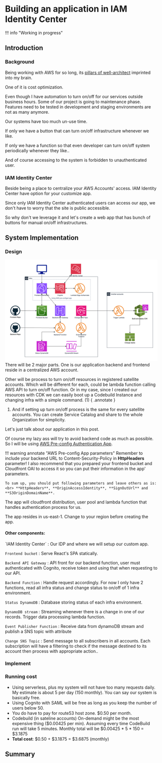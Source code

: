 # Building an application in IAM Identity Center

!!! info "Working in progress"

## Introduction
### Background
Being working with AWS for so long, its [pillars of well-architect](https://aws.amazon.com/blogs/apn/the-6-pillars-of-the-aws-well-architected-framework/) imprinted into my brain. 

One of it is cost optimization. 

Even though I have automation to turn on/off for our services outside business hours. 
Some of our project is going to maintenance phase. Features need to be tested in development and staging environments are not as many anymore. 

Our systems have too much un-use time.

If only we have a button that can turn on/off infrastructure whenever we like.

If only we have a function so that even developer can turn on/off system periodically whenever they like..

And of course accessing to the system is forbidden to unauthenticated user.

### IAM Identity Center
Beside being a place to centralize your AWS Accounts' access. IAM Identity Center have option for your customize app. 

Since only IAM Identity Center authenticated users can access our app, we don't have to worry that the site is public accessible.

So why don't we leverage it and let's create a web app that has bunch of buttons for manual on/off infrastructures.

## System Implementation
### Design
![AWSDiagram](iamic-app-design.png)
There will be 2 major parts. One is our application backend and frontend reside in a centralized AWS account. 

Other will be process to turn on/off resources in registered satellite accounts. Which will be different for each, could be lambda function calling AWS API to turn on/off function. Or in my case, since I created our resources with CDK we can easily boot up a Codebuild Instance and changing infra with a simple command. (1)
{ .annotate }

1.  And if setting up turn on/off process is the same for every satellite accounts. You can create Service Catalog and share to the whole Organization for simplicity.

Let's just talk about our application in this post. 

Of course my lazy ass will try to avoid backend code as much as possible. So I will be using [AWS Pre-config Authentication App](https://console.aws.amazon.com/lambda/home?region=us-east-1#/create/app?applicationId=arn:aws:serverlessrepo:us-east-1:520945424137:applications/cloudfront-authorization-at-edge).

!!! warning annotate "AWS Pre-config App parameters"
    Remember to include your backend URL to Content-Security-Policy in **HttpHeaders** parameter!
    I also recommend that you prepared your frontend bucket and Cloudfront OAI to access it so you can put their information in the app' parameters.

    To sum up, you should put following parameters and leave others as is: <br> **HttpHeaders**, **OriginAccessIdentity**, **SignOutUrl** and **S3OriginDomainName**.

The app will cloudfront distribution, user pool and lambda function that handles authentication process for us. 

The app resides in us-east-1. Change to your region before creating the app.

<h4> Other components: </h4>
`IAM Identity Center`
:   Our IDP and where we will setup our custom app.

`Frontend bucket`
:   Serve React's SPA statically.

`Backend API Gateway`
:   API front for our backend function, user must authenticated with Cognito, receive token and using that when requesting to our API.

`Backend Function`
:   Handle request accordingly. For now I only have 2 functions, read all infra status and change status to on/off of 1 infra environment.

`Status DynamoDB`
:   Database storing status of each infra environment.

`DynamoDB stream`
:   Streaming whenever there is a change in one of our records. Trigger data processing lambda function.

`Event Publisher Function`
:   Receive data from dynamoDB stream and publish a SNS topic with attribute

`Change SNS Topic`
:   Send message to all subscribers in all accounts. Each subscription will have a filtering to check if the message destined to its account then process with appropriate action..

### Implement

### Running cost
- Using serverless, plus my system will not have too many requests daily. My estimate is about 5 per day (150 monthly).
You can say our system is basically free.
- Using Cognito with SAML will be free as long as you keep the number of users below 50.
- You do have to pay for route53 host zone. $0.50 per month. 
- Codebuild (in sateline accounts) On-demand might be the most expensive thing ($0.00425 per min). Assuming every time CodeBuild run will take 5 minutes. Monthly total will be $0.00425 * 5 * 150 = $3.1875
- **Total cost**: $0.50 + $3.1875 = $3.6875 (monthly)

## Summary

